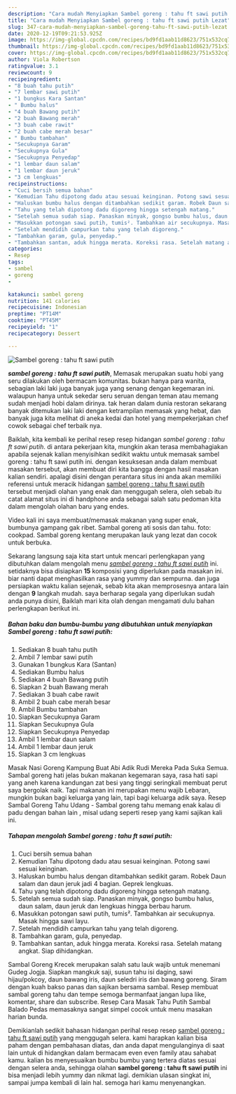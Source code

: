 ```yaml
---
description: "Cara mudah Menyiapkan Sambel goreng : tahu ft sawi putih Lezat"
title: "Cara mudah Menyiapkan Sambel goreng : tahu ft sawi putih Lezat"
slug: 347-cara-mudah-menyiapkan-sambel-goreng-tahu-ft-sawi-putih-lezat
date: 2020-12-19T09:21:53.925Z
image: https://img-global.cpcdn.com/recipes/bd9fd1aab11d8623/751x532cq70/sambel-goreng-tahu-ft-sawi-putih-foto-resep-utama.jpg
thumbnail: https://img-global.cpcdn.com/recipes/bd9fd1aab11d8623/751x532cq70/sambel-goreng-tahu-ft-sawi-putih-foto-resep-utama.jpg
cover: https://img-global.cpcdn.com/recipes/bd9fd1aab11d8623/751x532cq70/sambel-goreng-tahu-ft-sawi-putih-foto-resep-utama.jpg
author: Viola Robertson
ratingvalue: 3.1
reviewcount: 9
recipeingredient:
- "8 buah tahu putih"
- "7 lembar sawi putih"
- "1 bungkus Kara Santan"
- " Bumbu halus"
- "4 buah Bawang putih"
- "2 buah Bawang merah"
- "3 buah cabe rawit"
- "2 buah cabe merah besar"
- " Bumbu tambahan"
- "Secukupnya Garam"
- "Secukupnya Gula"
- "Secukupnya Penyedap"
- "1 lembar daun salam"
- "1 lembar daun jeruk"
- "3 cm lengkuas"
recipeinstructions:
- "Cuci bersih semua bahan"
- "Kemudian Tahu dipotong dadu atau sesuai keinginan. Potong sawi sesuai keinginan."
- "Haluskan bumbu halus dengan ditambahkan sedikit garam. Robek Daun salam dan daun jeruk jadi 4 bagian. Geprek lengkuas."
- "Tahu yang telah dipotong dadu digoreng hingga setengah matang."
- "Setelah semua sudah siap. Panaskan minyak, gongso bumbu halus, daun salam, daun jeruk dan lengkuas hingga berbau harum."
- "Masukkan potongan sawi putih, tumis². Tambahkan air secukupnya. Masak hingga sawi layu."
- "Setelah mendidih campurkan tahu yang telah digoreng."
- "Tambahkan garam, gula, penyedap."
- "Tambahkan santan, aduk hingga merata. Koreksi rasa. Setelah matang angkat. Siap dihidangkan."
categories:
- Resep
tags:
- sambel
- goreng
- 

katakunci: sambel goreng  
nutrition: 141 calories
recipecuisine: Indonesian
preptime: "PT14M"
cooktime: "PT45M"
recipeyield: "1"
recipecategory: Dessert

---
```



![Sambel goreng : tahu ft sawi putih](https://img-global.cpcdn.com/recipes/bd9fd1aab11d8623/751x532cq70/sambel-goreng-tahu-ft-sawi-putih-foto-resep-utama.jpg)

<b><i>sambel goreng : tahu ft sawi putih</i></b>, Memasak merupakan suatu hobi yang seru dilakukan oleh bermacam komunitas. bukan hanya para wanita, sebagian laki laki juga banyak juga yang senang dengan kegemaran ini. walaupun hanya untuk sekedar seru seruan dengan teman atau memang sudah menjadi hobi dalam dirinya. tak heran dalam dunia restoran sekarang banyak ditemukan laki laki dengan ketrampilan memasak yang hebat, dan banyak juga kita melihat di aneka kedai dan hotel yang mempekerjakan chef cowok sebagai chef terbaik nya.

Baiklah, kita kembali ke perihal resep resep hidangan <i>sambel goreng : tahu ft sawi putih</i>. di antara pekerjaan kita, mungkin akan terasa membahagiakan apabila sejenak kalian menyisihkan sedikit waktu untuk memasak sambel goreng : tahu ft sawi putih ini. dengan kesuksesan anda dalam membuat masakan tersebut, akan membuat diri kita bangga dengan hasil masakan kalian sendiri. apalagi disini dengan perantara situs ini anda akan memiliki referensi untuk meracik hidangan <u>sambel goreng : tahu ft sawi putih</u> tersebut menjadi olahan yang enak dan menggugah selera, oleh sebab itu catat alamat situs ini di handphone anda sebagai salah satu pedoman kita dalam mengolah olahan baru yang endes.

Video kali ini saya membuat/memasak makanan yang super enak, bumbunya gampang gak ribet. Sambal goreng ati sosis dan tahu. foto: cookpad. Sambal goreng kentang merupakan lauk yang lezat dan cocok untuk berbuka.


Sekarang langsung saja kita start untuk mencari perlengkapan yang dibutuhkan dalam mengolah menu <u><i>sambel goreng : tahu ft sawi putih</i></u> ini. setidaknya bisa disiapkan <b>15</b> komposisi yang diperlukan pada masakan ini. biar nanti dapat menghasilkan rasa yang yummy dan sempurna. dan juga persiapkan waktu kalian sejenak, sebab kita akan memprosesnya antara lain dengan <b>9</b> langkah mudah. saya berharap segala yang diperlukan sudah anda punya disini, Baiklah mari kita olah dengan mengamati dulu bahan perlengkapan berikut ini.

<!--inarticleads1-->

##### Bahan baku dan bumbu-bumbu yang dibutuhkan untuk menyiapkan Sambel goreng : tahu ft sawi putih:

1. Sediakan 8 buah tahu putih
1. Ambil 7 lembar sawi putih
1. Gunakan 1 bungkus Kara (Santan)
1. Sediakan  Bumbu halus
1. Sediakan 4 buah Bawang putih
1. Siapkan 2 buah Bawang merah
1. Sediakan 3 buah cabe rawit
1. Ambil 2 buah cabe merah besar
1. Ambil  Bumbu tambahan
1. Siapkan Secukupnya Garam
1. Siapkan Secukupnya Gula
1. Siapkan Secukupnya Penyedap
1. Ambil 1 lembar daun salam
1. Ambil 1 lembar daun jeruk
1. Siapkan 3 cm lengkuas


Masak Nasi Goreng Kampung Buat Abi Adik Rudi Mereka Pada Suka Semua. Sambal goreng hati jelas bukan makanan kegemaran saya, rasa hati sapi yang aneh karena kandungan zat besi yang tinggi seringkali membuat perut saya bergolak naik. Tapi makanan ini merupakan menu wajib Lebaran, mungkin bukan bagi keluarga yang lain, tapi bagi keluarga adik saya. Resep Sambal Goreng Tahu Udang - Sambal goreng tahu memang enak kalau di padu dengan bahan lain , misal udang seperti resep yang kami sajikan kali ini. 

<!--inarticleads2-->

##### Tahapan mengolah Sambel goreng : tahu ft sawi putih:

1. Cuci bersih semua bahan
1. Kemudian Tahu dipotong dadu atau sesuai keinginan. Potong sawi sesuai keinginan.
1. Haluskan bumbu halus dengan ditambahkan sedikit garam. Robek Daun salam dan daun jeruk jadi 4 bagian. Geprek lengkuas.
1. Tahu yang telah dipotong dadu digoreng hingga setengah matang.
1. Setelah semua sudah siap. Panaskan minyak, gongso bumbu halus, daun salam, daun jeruk dan lengkuas hingga berbau harum.
1. Masukkan potongan sawi putih, tumis². Tambahkan air secukupnya. Masak hingga sawi layu.
1. Setelah mendidih campurkan tahu yang telah digoreng.
1. Tambahkan garam, gula, penyedap.
1. Tambahkan santan, aduk hingga merata. Koreksi rasa. Setelah matang angkat. Siap dihidangkan.


Sambal Goreng Krecek merupakan salah satu lauk wajib untuk menemani Gudeg Jogja. Siapkan mangkuk saji, susun tahu isi daging, sawi hijau/pokcoy, daun bawang iris, daun seledri iris dan bawang goreng. Siram dengan kuah bakso panas dan sajikan bersama sambal. Resep membuat sambal goreng tahu dan tempe semoga bermanfaat jangan lupa like, komentar, share dan subscribe. Resep Cara Masak Tahu Putih Sambal Balado Pedas memasaknya sangat simpel cocok untuk menu masakan harian bunda. 

Demikianlah sedikit bahasan hidangan perihal resep resep <u>sambel goreng : tahu ft sawi putih</u> yang menggugah selera. kami harapkan kalian bisa paham dengan pembahasan diatas, dan anda dapat mengulanginya di saat lain untuk di hidangkan dalam bermacam even even family atau sahabat kamu. kalian bs menyesuaikan bumbu bumbu yang tertera diatas sesuai dengan selera anda, sehingga olahan <b>sambel goreng : tahu ft sawi putih</b> ini bisa menjadi lebih yummy dan nikmat lagi. demikian ulasan singkat ini, sampai jumpa kembali di lain hal. semoga hari kamu menyenangkan.
